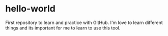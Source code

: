 # hello-world
First repository to learn and practice with GitHub. I'm love to learn different things and its important for me to learn to use this tool.
